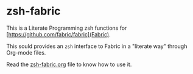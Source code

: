 # zsh-fabric

This is a Literate Programming zsh functions for
[https://github.com/fabric/fabric](Fabric).

This sould provides an ```zsh``` interface to Fabric in a "literate way" through
Org-mode files.

Read the [zsh-fabric.org](./zsh-fabric.org) file to know how to use it.
